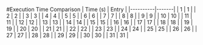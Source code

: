 #Execution Time Comparison
| Time (s) | Entry |
|----------|-------|
| 1        | 1     |
| 2        | 2     |
| 3        | 3     |
| 4        | 4     |
| 5        | 5     |
| 6        | 6     |
| 7        | 7     |
| 8        | 8     |
| 9        | 9     |
| 10       | 10    |
| 11       | 11    |
| 12       | 12    |
| 13       | 13    |
| 14       | 14    |
| 15       | 15    |
| 16       | 16    |
| 17       | 17    |
| 18       | 18    |
| 19       | 19    |
| 20       | 20    |
| 21       | 21    |
| 22       | 22    |
| 23       | 23    |
| 24       | 24    |
| 25       | 25    |
| 26       | 26    |
| 27       | 27    |
| 28       | 28    |
| 29       | 29    |
| 30       | 30    |
| 31       | 31    |
